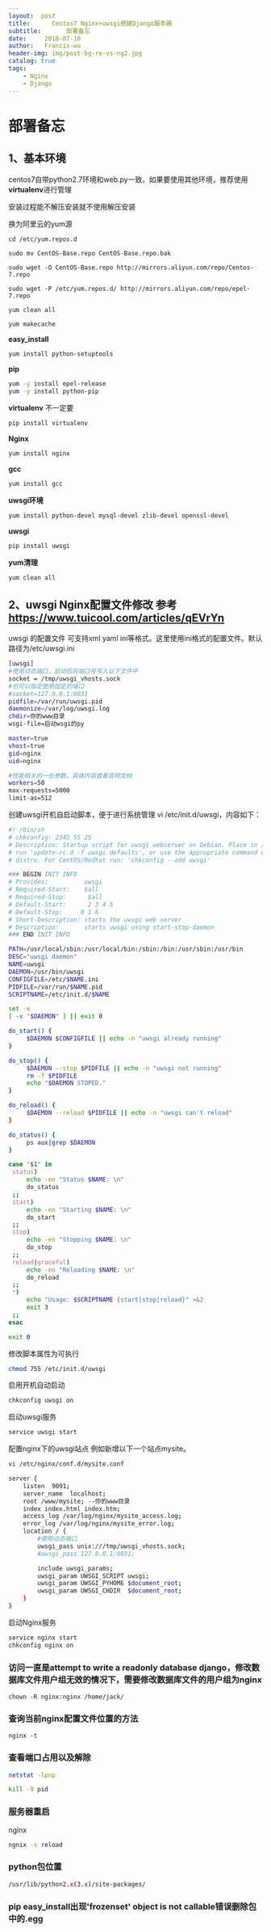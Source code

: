 ```yaml
---
layout:  post
title:		Centos7 Nginx+uwsgi搭建Django服务器
subtitle:		部署备忘
date:     2018-07-10
author:   Francis-wu
header-img: img/post-bg-re-vs-ng2.jpg
catalog: true
tags:
    - Nginx
    - Django
---
```


# 部署备忘

## 1、基本环境

centos7自带python2.7环境和web.py一致，如果要使用其他环境，推荐使用**virtualenv**进行管理

安装过程能不解压安装就不使用解压安装

换为阿里云的yum源

    cd /etc/yum.repos.d

    sudo mv CentOS-Base.repo CentOS-Base.repo.bak

    sudo wget -O CentOS-Base.repo http://mirrors.aliyun.com/repo/Centos-7.repo

    sudo wget -P /etc/yum.repos.d/ http://mirrors.aliyun.com/repo/epel-7.repo 

    yum clean all

    yum makecache

**easy_install**
```bash
yum install python-setuptools
```

**pip**
```bash
yum -y install epel-release
yum -y install python-pip
```

**virtualenv**  不一定要
```bash 
pip install virtualenv
```

**Nginx**
```bash
yum install nginx
```

**gcc**
```bash
yum install gcc
```

**uwsgi环境**
```bash
yum install python-devel mysql-devel zlib-devel openssl-devel
```

**uwsgi**
```bash
pip install uwsgi
```

**yum清理**
```bash
yum clean all
```

## 2、uwsgi Nginx配置文件修改 参考 https://www.tuicool.com/articles/qEVrYn
uwsgi 的配置文件 可支持xml yaml ini等格式。这里使用ini格式的配置文件。默认路径为/etc/uwsgi.ini
```bash
[uwsgi] 
#使用动态端口，启动后将端口号写入以下文件中
socket = /tmp/uwsgi_vhosts.sock
#也可以指定使用固定的端口
#socket=127.0.0.1:9031 
pidfile=/var/run/uwsgi.pid 
daemonize=/var/log/uwsgi.log 
chdir=你的www目录
wsgi-file=启动wsgi的py

master=true 
vhost=true 
gid=nginx 
uid=nginx 

#性能相关的一些参数，具体内容查看官网文档
workers=50
max-requests=5000 
limit-as=512
```

创建uwsgi开机自启动脚本，便于进行系统管理
vi /etc/init.d/uwsgi，内容如下：
```bash
#! /bin/sh  
# chkconfig: 2345 55 25  
# Description: Startup script for uwsgi webserver on Debian. Place in /etc/init.d and  
# run 'update-rc.d -f uwsgi defaults', or use the appropriate command on your  
# distro. For CentOS/Redhat run: 'chkconfig --add uwsgi'  

### BEGIN INIT INFO  
# Provides:			 uwsgi  
# Required-Start:	 $all  
# Required-Stop:	  $all  
# Default-Start:	  2 3 4 5  
# Default-Stop:		0 1 6  
# Short-Description: starts the uwsgi web server  
# Description:		 starts uwsgi using start-stop-daemon  
### END INIT INFO  

PATH=/usr/local/sbin:/usr/local/bin:/sbin:/bin:/usr/sbin:/usr/bin  
DESC="uwsgi daemon"  
NAME=uwsgi  
DAEMON=/usr/bin/uwsgi  
CONFIGFILE=/etc/$NAME.ini  
PIDFILE=/var/run/$NAME.pid  
SCRIPTNAME=/etc/init.d/$NAME  

set -e  
[ -x "$DAEMON" ] || exit 0  

do_start() {  
	 $DAEMON $CONFIGFILE || echo -n "uwsgi already running"  
}  

do_stop() {  
	 $DAEMON --stop $PIDFILE || echo -n "uwsgi not running"  
	 rm -f $PIDFILE  
	 echo "$DAEMON STOPED."  
}  

do_reload() {  
	 $DAEMON --reload $PIDFILE || echo -n "uwsgi can't reload"  
}  

do_status() {  
	 ps aux|grep $DAEMON  
}  

case "$1" in  
 status)  
	 echo -en "Status $NAME: \n"  
	 do_status  
 ;;  
 start)  
	 echo -en "Starting $NAME: \n"  
	 do_start  
 ;;  
 stop)  
	 echo -en "Stopping $NAME: \n"  
	 do_stop  
 ;;  
 reload|graceful)  
	 echo -en "Reloading $NAME: \n"  
	 do_reload  
 ;;  
 *)  
	 echo "Usage: $SCRIPTNAME {start|stop|reload}" >&2  
	 exit 3  
 ;;  
esac  

exit 0
```

修改脚本属性为可执行
```bash
chmod 755 /etc/init.d/uwsgi 
```

启用开机自动启动
```bash
chkconfig uwsgi on 
```

启动uwsgi服务
```bash
service uwsgi start 
```

配置nginx下的uwsgi站点
例如新增以下一个站点mysite。
```bash
vi /etc/nginx/conf.d/mysite.conf
```
  
```bash
server { 
	listen  9091; 
	server_name  localhost; 
	root /www/mysite; --你的www目录
	index index.html index.htm; 
	access_log /var/log/nginx/mysite_access.log; 
	error_log /var/log/nginx/mysite_error.log; 
	location / { 
		#使用动态端口
		uwsgi_pass unix:///tmp/uwsgi_vhosts.sock;
		#uwsgi_pass 127.0.0.1:9031; 

		include uwsgi_params; 
		uwsgi_param UWSGI_SCRIPT uwsgi;   
		uwsgi_param UWSGI_PYHOME $document_root; 
		uwsgi_param UWSGI_CHDIR  $document_root; 
	} 
}
```

启动Nginx服务
```bash
service nginx start 
chkconfig nginx on 
```

### 访问一直是attempt to write a readonly database django，修改数据库文件用户组无效的情况下，需要修改数据库文件的用户组为nginx
    chown -R nginx:nginx /home/jack/

### 查询当前nginx配置文件位置的方法
`
nginx -t
`
### 查看端口占用以及解除
```bash
netstat -lpnp
```
```bash
kill -9 pid
```
### 服务器重启
nginx
```bash
ngnix -s reload
```

### python包位置
```bash
/usr/lib/python2.x(3.x)/site-packages/
```



### pip easy_install出现'frozenset' object is not callable错误删除包中的.egg












    




